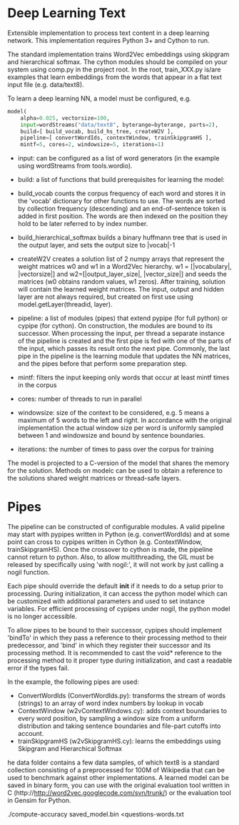 Deep Learning Text
===========
Extensible implementation to process text content in a deep learning network. This implementation requires Python 3+ and Cython to run. 

The standard implementation trains Word2Vec embeddings using skipgram and hierarchical softmax. The cython modules should be compiled on your system using comp.py in the project root. In the root, train_XXX.py is/are examples that learn embeddings from the words that appear in a flat text input file (e.g. data/text8). 

To learn a deep learning NN, a model must be configured, e.g.
```python
model(
	alpha=0.025, vectorsize=100,
	input=wordStreams("data/text8", byterange=byterange, parts=2),
	build=[ build_vocab, build_hs_tree, createW2V ],
	pipeline=[ convertWordIds, contextWindow, trainSkipgramHS ],
	mintf=5, cores=2, windowsize=5, iterations=1)
```

- input: can be configured as a list of word generators (in the example using wordStreams from tools.wordio).
- build: a list of functions that build prerequisites for learning the model:
 - build_vocab counts the corpus frequency of each word and stores it in the 'vocab' dictionary for other functions to use. The words are sorted by collection frequency (descending) and an end-of-sentence token </s> is added in first position. The words are then indexed on the position they hold to be later referred to by index number.
 - build_hierarchical_softmax builds a binary huffmann tree that is used in the output layer, and sets the output size to |vocab|-1
 - createW2V creates a solution list of 2 numpy arrays that represent the weight matrices w0 and w1 in a Word2Vec hierarchy. w1 = [|vocabulary|, |vectorsize|] and w2=[|output_layer_size|, |vector_size|] and seeds the matrices (w0 obtains random values, w1 zeros). After training, solution will contain the learned weight matrices. The input, output and hidden layer are not always required, but created on first use using model.getLayer(threadid, layer).

- pipeline: a list of modules (pipes) that extend pypipe (for full python) or cypipe (for cython). On construction, the modules are bound to its successor. When processing the input, per thread a separate instance of the pipeline is created and the first pipe is fed with one of the parts of the input, which passes its result onto the next pipe. Commonly, the last pipe in the pipeline is the learning module that updates the NN matrices, and the pipes before that perform some preparation step.

- mintf: filters the input keeping only words that occur at least mintf times in the corpus

- cores: number of threads to run in parallel

- windowsize: size of the context to be considered, e.g. 5 means a maximum of 5 words to the left and right. In accordance with the original implementation the actual window size per word is uniformly sampled between 1 and windowsize and bound by sentence boundaries.

- iterations: the number of times to pass over the corpus for training

The model is projected to a C-version of the model that shares the memory for the solution. Methods on modelc can be used to obtain a reference to the solutions shared weight matrices or thread-safe layers. 

Pipes
=====

The pipeline can be constructed of configurable modules. A valid pipeline may start with pypipes written in Python (e.g. convertWordIds) and at some point can cross to cypipes written in Cython (e.g. ContextWindow, trainSkipgramHS). Once the crossover to cython is made, the pipeline cannot return to python. Also, to allow multithreading, the GIL must be released by specifically using 'with nogil:', it will not work by just calling a nogil function.

Each pipe should override the default __init__ if it needs to do a setup prior to processing. During initialization, it can access the python model which can be customized with additional parameters and used to set instance variables. For efficient processing of cypipes under nogil, the python model is no longer accessible. 

To allow pipes to be bound to their successor, cypipes should implement 'bindTo' in which they pass a reference to their processing method to their predecessor, and 'bind' in which they register their successor and its processing method. It is recommended to cast the void* reference to the processing method to it proper type during initialization, and cast a readable error if the types fail.   

In the example, the following pipes are used:
- ConvertWordIds (ConvertWordIds.py): transforms the stream of words (strings) to an array of word index numbers by lookup in vocab
- ContextWindow (w2vContextWindows.cy): adds context boundaries to every word position, by sampling a window size from a uniform distribution and taking sentence boundaries and file-part cutoffs into account. 
- trainSkipgramHS (w2vSkipgramHS.cy): learns the embeddings using Skipgram and Hierarchical Softmax

he data folder contains a few data samples, of which text8 is a standard collection consisting of a preprocessed for 100M of Wikipedia that can be used to benchmark against other implementations. A learned model can be saved in binary form, you can use with the original evaluation tool written in C (http://http://word2vec.googlecode.com/svn/trunk/) or the evaluation tool in Gensim for Python.

./compute-accuracy saved_model.bin <questions-words.txt 
